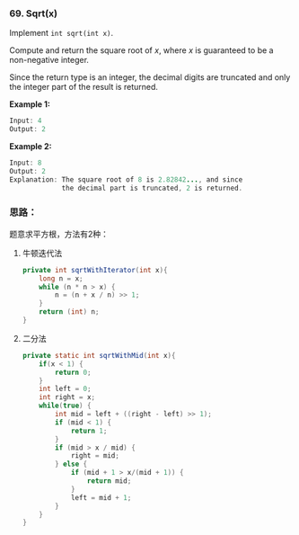 ### 69. Sqrt(x)

Implement `int sqrt(int x)`.

Compute and return the square root of *x*, where *x* is guaranteed to be a non-negative integer.

Since the return type is an integer, the decimal digits are truncated and only the integer part of the result is returned.

**Example 1:**

```java
Input: 4
Output: 2
```

**Example 2:**

```java
Input: 8
Output: 2
Explanation: The square root of 8 is 2.82842..., and since 
             the decimal part is truncated, 2 is returned.
```



### 思路：

题意求平方根，方法有2种：

1. 牛顿迭代法

   ```java
   private int sqrtWithIterator(int x){
       long n = x;
       while (n * n > x) {
           n = (n + x / n) >> 1;
       }
       return (int) n;
   }
   ```

2. 二分法

   ```java
   private static int sqrtWithMid(int x){
       if(x < 1) {
           return 0;
       }
       int left = 0;
       int right = x;
       while(true) {
           int mid = left + ((right - left) >> 1);
           if (mid < 1) {
               return 1;
           }
           if (mid > x / mid) {
               right = mid;
           } else {
               if (mid + 1 > x/(mid + 1)) {
                   return mid;
               }
               left = mid + 1;
           }
       }
   }
   ```

   